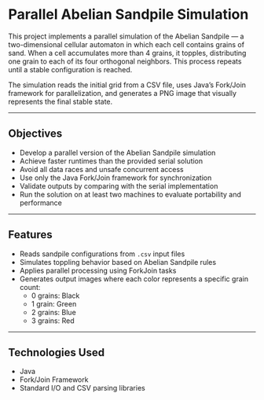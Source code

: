 # Parallel Abelian Sandpile Simulation

This project implements a parallel simulation of the Abelian Sandpile — a two-dimensional cellular automaton in which each cell contains grains of sand. When a cell accumulates more than 4 grains, it topples, distributing one grain to each of its four orthogonal neighbors. This process repeats until a stable configuration is reached.

The simulation reads the initial grid from a CSV file, uses Java’s Fork/Join framework for parallelization, and generates a PNG image that visually represents the final stable state.

---

## Objectives

- Develop a parallel version of the Abelian Sandpile simulation
- Achieve faster runtimes than the provided serial solution
- Avoid all data races and unsafe concurrent access
- Use only the Java Fork/Join framework for synchronization
- Validate outputs by comparing with the serial implementation
- Run the solution on at least two machines to evaluate portability and performance

---

## Features

- Reads sandpile configurations from `.csv` input files
- Simulates toppling behavior based on Abelian Sandpile rules
- Applies parallel processing using ForkJoin tasks
- Generates output images where each color represents a specific grain count:
  - 0 grains: Black
  - 1 grain: Green
  - 2 grains: Blue
  - 3 grains: Red

---

## Technologies Used

- Java
- Fork/Join Framework
- Standard I/O and CSV parsing libraries

